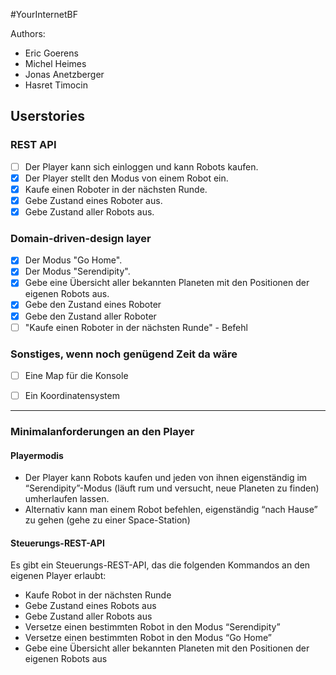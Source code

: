 #YourInternetBF

Authors:
- Eric Goerens
- Michel Heimes
- Jonas Anetzberger
- Hasret Timocin


## Userstories
### REST API
- [ ] Der Player kann sich einloggen und kann Robots kaufen.
- [x] Der Player stellt den Modus von einem Robot ein.
- [x] Kaufe einen Roboter in der nächsten Runde.
- [x] Gebe Zustand eines Roboter aus.
- [x] Gebe Zustand aller Robots aus.

### Domain-driven-design layer
- [x] Der Modus "Go Home".
- [x] Der Modus "Serendipity".
- [x] Gebe eine Übersicht aller bekannten Planeten mit den Positionen der eigenen Robots aus.
- [x] Gebe den Zustand eines Roboter
- [x] Gebe den Zustand aller Roboter
- [ ] "Kaufe einen Roboter in der nächsten Runde" - Befehl

### Sonstiges, wenn noch genügend Zeit da wäre
- [ ] Eine Map für die Konsole
- [ ] Ein Koordinatensystem


---

### Minimalanforderungen an den Player
#### Playermodis
- Der Player kann Robots kaufen und jeden von ihnen eigenständig im “Serendipity”-Modus (läuft rum und versucht, neue Planeten zu finden) umherlaufen lassen.
- Alternativ kann man einem Robot befehlen, eigenständig “nach Hause” zu gehen (gehe zu einer Space-Station)

#### Steuerungs-REST-API
Es gibt ein Steuerungs-REST-API, das die folgenden Kommandos an den eigenen Player erlaubt:
- Kaufe Robot in der nächsten Runde
- Gebe Zustand eines Robots aus
- Gebe Zustand aller Robots aus
- Versetze einen bestimmten Robot in den Modus “Serendipity”
- Versetze einen bestimmten Robot in den Modus “Go Home”
- Gebe eine Übersicht aller bekannten Planeten mit den Positionen der eigenen Robots aus
